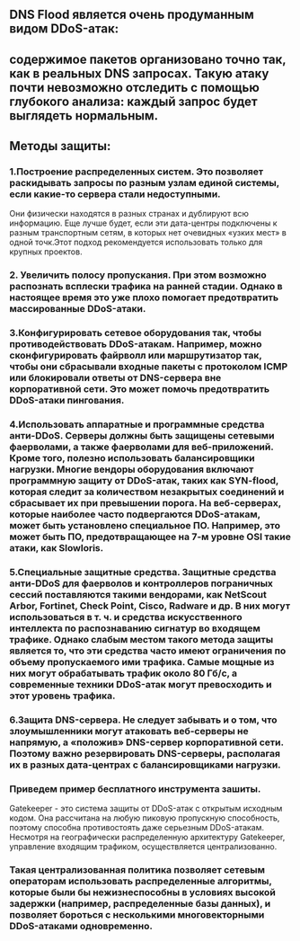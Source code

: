 ## DNS Flood является очень продуманным видом DDoS-атак:
## содержимое пакетов организовано точно так, как в реальных DNS запросах. Такую атаку почти невозможно отследить с помощью глубокого анализа: каждый запрос будет выглядеть нормальным. 

## Методы защиты: 

### 1.Построение распределенных систем. Это позволяет раскидывать запросы по разным узлам единой системы, если какие-то сервера стали недоступными. 
Они физически находятся в разных странах и дублируют всю информацию. Еще лучше будет, если эти дата-центры подключены к разным транспортным сетям, в которых нет очевидных «узких мест» в одной точк.Этот подход рекомендуется использовать только для крупных проектов. 

### 2. Увеличить полосу пропускания. При этом возможно распознать всплески трафика на ранней стадии. Однако в настоящее время это уже плохо помогает предотвратить массированные DDoS-атаки.

### 3.Конфигурировать сетевое оборудования так, чтобы противодействовать DDoS-атакам. Например, можно сконфигурировать файрволл или маршрутизатор так, чтобы они сбрасывали входные пакеты с протоколом ICMP или блокировали ответы от DNS-сервера вне корпоративной сети. Это может помочь предотвратить DDoS-атаки пингования.

### 4.Использовать аппаратные и программные средства анти-DDoS. Серверы должны быть защищены сетевыми фаерволами, а также фаерволами для веб-приложений. Кроме того, полезно использовать балансировщики нагрузки. Многие вендоры оборудования включают программную защиту от DDoS-атак, таких как SYN-flood, которая следит за количеством незакрытых соединений и сбрасывает их при превышении порога. На веб-серверах, которые наиболее часто подвергаются DDoS-атакам, может быть установлено специальное ПО. Например, это может быть ПО, предотвращающее на 7-м уровне OSI такие атаки, как Slowloris.

### 5.Специальные защитные средства. Защитные средства анти-DDoS для фаерволов и контроллеров пограничных сессий поставляются такими вендорами, как NetScout Arbor, Fortinet, Check Point, Cisco, Radware и др. В них могут использоваться в т. ч. и средства искусственного интеллекта по распознаванию сигнатур во входящем трафике. Однако слабым местом такого метода защиты является то, что эти средства часто имеют ограничения по объему пропускаемого ими трафика. Самые мощные из них могут обрабатывать трафик около 80 Гб/с, а современные техники DDoS-атак могут превосходить и этот уровень трафика.

### 6.Защита DNS-сервера. Не следует забывать и о том, что злоумышленники могут атаковать веб-серверы не напрямую, а «положив» DNS-сервер корпоративной сети. Поэтому важно резервировать DNS-серверы, располагая их в разных дата-центрах с балансировщиками нагрузки.

### Приведем пример бесплатного инструмента зашиты.
Gatekeeper - это система защиты от DDoS-атак с открытым исходным кодом. Она рассчитана на любую пиковую пропускную способность, поэтому способна противостоять даже серьезным DDoS-атакам. Несмотря на географически распределенную архитектуру Gatekeeper, управление  входящим трафиком, осуществляется  централизованно. 

### Такая централизованная политика позволяет сетевым операторам использовать распределенные алгоритмы, которые были бы нежизнеспособны в условиях высокой задержки (например, распределенные базы данных), и позволяет бороться с несколькими многовекторными DDoS-атаками одновременно.
